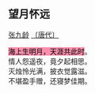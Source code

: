 ## 望月怀远

[张九龄](https://so.gushiwen.cn/authorv_0f2fe2d36f61.aspx) [〔唐代〕](https://so.gushiwen.cn/shiwens/default.aspx?cstr=%e5%94%90%e4%bb%a3)

<mark style="background: #FF5582A6;">海上生明月，天涯共此时</mark>。\
情人怨遥夜，竟夕起相思。\
灭烛怜光满，披衣觉露滋。\
不堪盈手赠，还寝梦佳期。